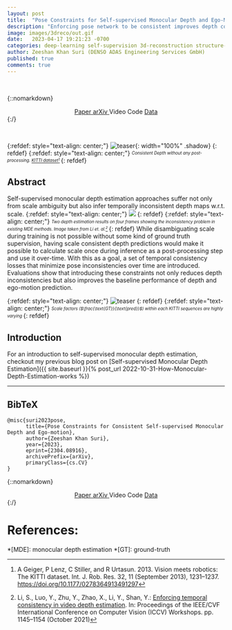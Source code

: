 ```yaml
---
layout: post
title:  "Pose Constraints for Self-supervised Monocular Depth and Ego-Motion"
description: "Enforcing pose network to be consistent improves depth consistency"
image: images/3dreco/out.gif
date:   2023-04-17 19:21:23 -0700
categories: deep-learning self-supervision 3d-reconstruction structure-from-motion visual-odometry depth-estimation
author: Zeeshan Khan Suri (DENSO ADAS Engineering Services GmbH)
published: true
comments: true
---
```


&nbsp;

{::nomarkdown}
<!-- Checkout Bulma buttom elements for Nerfies in custom.styles.scss -->
<div style="text-align: center;">
    <!-- PDF Link. -->
    <span class="link-block">
      <a href="https://arxiv.org/pdf/2304.08916" target="_blank"
          class="external-link button is-big is-rounded is-dark">
        <span class="icon">
            <i class="fas fa-file-pdf"></i>
        </span>
        <span>Paper</span>
      </a>
    </span>
    <span class="link-block">
      <a href="https://arxiv.org/abs/2304.08916" target="_blank"
          class="external-link button is-big is-rounded is-dark">
        <span class="icon">
            <i class="ai ai-arxiv"></i>
        </span>
        <span>arXiv</span>
      </a>
    </span>
    <!-- Video Link. -->
    <span class="link-block">
      <a  target="_blank" disabled
          class="external-link button is-big is-rounded is-dark disabled">
        <span class="icon">
            <i class="fab fa-youtube"></i>
        </span>
        <span>Video</span>
      </a>
    </span>
    <!-- Code Link. -->
    <span class="link-block">
      <a  target="_blank" disabled
          class="external-link button is-big is-rounded is-dark"> 
        <span class="icon">
            <i class="fab fa-github"></i>
        </span>
        <span>Code</span>
        </a>
    </span>
    <!-- Dataset Link. -->
    <span class="link-block">
      <a href="https://www.cvlibs.net/datasets/kitti/" target="_blank"
          class="external-link button is-big is-rounded is-dark">
        <span class="icon">
            <i class="far fa-images"></i>
        </span>
        <span>Data</span>
        </a>
  </div>
{:/}

&nbsp;

{:refdef: style="text-align: center;"}
![teaser]({{site.baseurl}}/images/3dreco/out.gif){: width="100%" .shadow}
{: refdef}
{:refdef: style="text-align: center;"}
<sub><sup>*Consistent Depth without any post-processing. [KITTI dataset](https://www.cvlibs.net/datasets/kitti/index.php)[^2]*
</sup></sub>
{: refdef}

## Abstract

Self-supervised monocular depth estimation approaches suffer not only from scale ambiguity but also infer temporally inconsistent depth maps w.r.t. scale.
{:refdef: style="text-align: center;"}
![]({{site.baseurl}}/images/Li_Enforcing_Temporal_Consistency_in_Video_Depth_Estimation_ICCVW_2021.png)
{: refdef}
{:refdef: style="text-align: center;"}
<sub><sup>*Two depth estimation results on four frames showing the inconsistency problem in existing MDE methods. Image taken from Li et. al.[^1]*
</sup></sub>
{: refdef}
While disambiguating scale during training is not possible without some kind of ground truth supervision, having scale consistent depth predictions would make it possible to calculate scale once during inference as a post-processing step and use it over-time. With this as a goal, a set of temporal consistency losses that minimize pose inconsistencies over time are introduced. Evaluations show that introducing these constraints not only reduces depth inconsistencies but also improves the baseline performance of depth and ego-motion prediction.

{:refdef: style="text-align: center;"}
![teaser]({{site.baseurl}}/images/3dreco/md2seqscales.png) 
{: refdef}
{:refdef: style="text-align: center;"}
<sub><sup>*Scale factors ($\frac{\text{GT}}{\text{pred}}$) within each KITTI sequences are highly varying*
</sup></sub>
{: refdef}


## Introduction

For an introduction to self-supervised monocular depth estimation, checkout my previous blog post on [Self-supervised Monocular Depth Estimation]({{ site.baseurl }}{% post_url 2022-10-31-How-Monocular-Depth-Estimation-works %})


___


## BibTeX

```
@misc{suri2023pose,
      title={Pose Constraints for Consistent Self-supervised Monocular Depth and Ego-motion}, 
      author={Zeeshan Khan Suri},
      year={2023},
      eprint={2304.08916},
      archivePrefix={arXiv},
      primaryClass={cs.CV}
}
```

{::nomarkdown}
<!-- Checkout Bulma buttom elements for Nerfies in custom.styles.scss -->
<div style="text-align: center;">
    <!-- PDF Link. -->
    <span class="link-block">
      <a href="https://arxiv.org/pdf/2304.08916" target="_blank"
          class="external-link button is-big is-rounded is-dark">
        <span class="icon">
            <i class="fas fa-file-pdf"></i>
        </span>
        <span>Paper</span>
      </a>
    </span>
    <span class="link-block">
      <a href="https://arxiv.org/abs/2304.08916" target="_blank"
          class="external-link button is-big is-rounded is-dark">
        <span class="icon">
            <i class="ai ai-arxiv"></i>
        </span>
        <span>arXiv</span>
      </a>
    </span>
    <!-- Video Link. -->
    <span class="link-block">
      <a  target="_blank" disabled
          class="external-link button is-big is-rounded is-dark disabled">
        <span class="icon">
            <i class="fab fa-youtube"></i>
        </span>
        <span>Video</span>
      </a>
    </span>
    <!-- Code Link. -->
    <span class="link-block">
      <a  target="_blank" disabled
          class="external-link button is-big is-rounded is-dark"> 
        <span class="icon">
            <i class="fab fa-github"></i>
        </span>
        <span>Code</span>
        </a>
    </span>
    <!-- Dataset Link. -->
    <span class="link-block">
      <a href="https://www.cvlibs.net/datasets/kitti/" target="_blank"
          class="external-link button is-big is-rounded is-dark">
        <span class="icon">
            <i class="far fa-images"></i>
        </span>
        <span>Data</span>
        </a>
  </div>
{:/}


# References:


[^1]: Li, S., Luo, Y., Zhu, Y., Zhao, X., Li, Y., Shan, Y.: [Enforcing temporal consistency in video depth estimation](https://openaccess.thecvf.com/content/ICCV2021W/PBDL/papers/Li_Enforcing_Temporal_Consistency_in_Video_Depth_Estimation_ICCVW_2021_paper.pdf). In: Proceedings of the IEEE/CVF International Conference on Computer Vision (ICCV) Workshops. pp. 1145–1154 (October 2021)
[^2]: A Geiger, P Lenz, C Stiller, and R Urtasun. 2013. Vision meets robotics: The KITTI dataset. Int. J. Rob. Res. 32, 11 (September 2013), 1231–1237. https://doi.org/10.1177/0278364913491297

*[MDE]: monocular depth estimation
*[GT]: ground-truth
